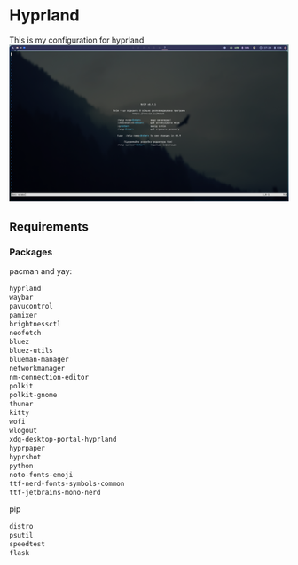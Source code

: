 # Hyprland
This is my configuration for hyprland
![Screenshot](https://github.com/fand1l/hyprland/raw/main/screenshot.png)

## Requirements

### Packages

pacman and yay:
```
hyprland
waybar
pavucontrol 
pamixer
brightnessctl
neofetch
bluez
bluez-utils
blueman-manager
networkmanager
nm-connection-editor
polkit
polkit-gnome
thunar
kitty
wofi
wlogout
xdg-desktop-portal-hyprland
hyprpaper
hyprshot
python
noto-fonts-emoji
ttf-nerd-fonts-symbols-common
ttf-jetbrains-mono-nerd
```

pip
```
distro
psutil
speedtest
flask
```
